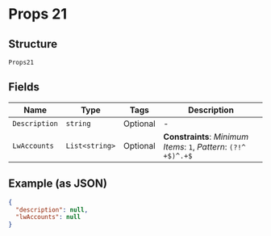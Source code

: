 
# Props 21

## Structure

`Props21`

## Fields

| Name | Type | Tags | Description |
|  --- | --- | --- | --- |
| `Description` | `string` | Optional | - |
| `LwAccounts` | `List<string>` | Optional | **Constraints**: *Minimum Items*: `1`, *Pattern*: `(?!^ +$)^.+$` |

## Example (as JSON)

```json
{
  "description": null,
  "lwAccounts": null
}
```


